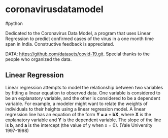 # coronavirusdatamodel

#python

Dedicated to the Coronavirus Data Model, a program that uses Linear Regression to predict confirmed cases of the virus in a one month time span in India. Constructive feedback is appreciated.

DATA: https://github.com/datasets/covid-19.git. Special thanks to the people who organized the data. 

## Linear Regression
Linear regression attempts to model the relationship between two variables by fitting a linear equation to observed data. One variable is considered to be an explanatory variable, and the other is considered to be a dependent variable.
For example, a modeler might want to relate the weights of individuals to their heights using a linear regression model.
A linear regression line has an equation of the form **Y = a + bX**, where **X** is the explanatory variable and **Y** is the dependent variable. 
The slope of the line is **b**, and **a** is the intercept (the value of y when x = 0). (Yale University 1997-1998)
